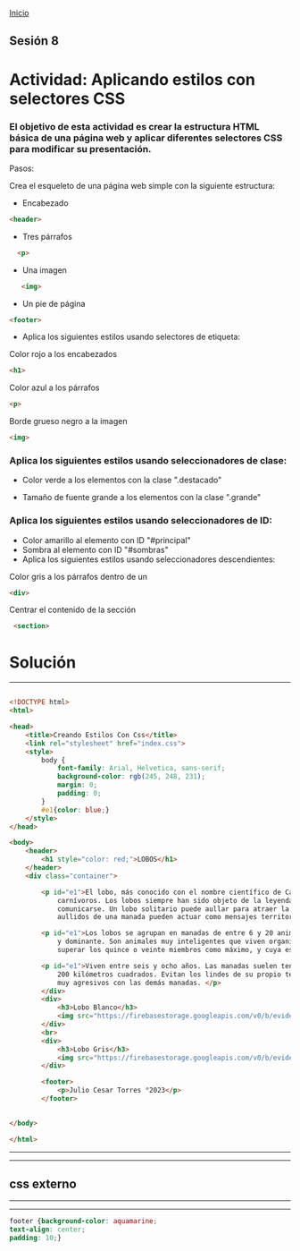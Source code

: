 <!-- No borrar o modificar -->
[Inicio](./index.md)

## Sesión 8 

# Actividad: Aplicando estilos con selectores CSS

### El objetivo de esta actividad es crear la estructura HTML básica de una página web y aplicar diferentes selectores CSS para modificar su presentación.

Pasos:

Crea el esqueleto de una página web simple con la siguiente estructura:

- Encabezado 
  
 ```html
 <header>
  ```

- Tres párrafos 
  
```html
  <p>
```

- Una imagen
   
```html
   <img>
  ```

- Un pie de página
   
```html
<footer>
```

- Aplica los siguientes estilos usando selectores de etiqueta:

Color rojo a los encabezados 

```html
<h1>
```
Color azul a los párrafos 

```html
<p>
```
Borde grueso negro a la imagen 

```html
<img>
```

### Aplica los siguientes estilos usando seleccionadores de clase:

- Color verde a los elementos con la clase ".destacado"
  
- Tamaño de fuente grande a los elementos con la clase ".grande"
  
### Aplica los siguientes estilos usando seleccionadores de ID:

- Color amarillo al elemento con ID "#principal"
- Sombra al elemento con ID "#sombras"
- Aplica los siguientes estilos usando seleccionadores descendientes:

Color gris a los párrafos dentro de un

```html
<div>
```
Centrar el contenido de la sección

```html
 <section>
```
<!-- Su documentación aquí -->

# Solución
__________________________

```html

<!DOCTYPE html>
<html>

<head>
    <title>Creando Estilos Con Css</title>
    <link rel="stylesheet" href="index.css">
    <style>
        body {
            font-family: Arial, Helvetica, sans-serif;
            background-color: rgb(245, 248, 231);
            margin: 0;
            padding: 0;
        }
        #e1{color: blue;}
    </style>
</head>

<body>
    <header>
        <h1 style="color: red;">LOBOS</h1>
    </header>
    <div class="container">

        <p id="e1">El lobo, más conocido con el nombre científico de Canis Lupus es un mamífero placentario del orden de los
            carnívoros. Los lobos siempre han sido objeto de la leyenda debido a su aullido, el cual usan para
            comunicarse. Un lobo solitario puede aullar para atraer la atención de su manada del mismo modo que los
            aullidos de una manada pueden actuar como mensajes territoriales entre varias de ellas. </p> <br>

        <p id="e1">Los lobos se agrupan en manadas de entre 6 y 20 animales y generalmente dirigida por una pareja reproductora
            y dominante. Son animales muy inteligentes que viven organizados en manadas, que por lo general no suelen
            superar los quince o veinte miembros como máximo, y cuya estructura jerárquica está muy marcada. </p><br>

        <p id="e1">Viven entre seis y ocho años. Las manadas suelen tener un comportamiento territorial, cubriendo alrededor de
            200 kilómetros cuadrados. Evitan los lindes de su propio territorio para no tener encuentros en ocasiones
            muy agresivos con las demás manadas. </p>
        </div>
        <div>
            <h3>Lobo Blanco</h3>
            <img src="https://firebasestorage.googleapis.com/v0/b/evidencias1-7176a.appspot.com/o/lobo_blanco.jpg?alt=media&token=6bb81c34-0cbb-4ddc-9bd6-e2469fc9e595&_gl=1*aapr4l*_ga*MzUyNzg5MDg5LjE2OTQ3Mzg1Mjk.*_ga_CW55HF8NVT*MTY5NjAxMjYxMi44LjEuMTY5NjAxMjcxNC4xOC4wLjA." alt="lobo_blanco" width="500" style="border: 2px solid black;">
        </div>
        <br>
        <div>
            <h3>Lobo Gris</h3>
            <img src="https://firebasestorage.googleapis.com/v0/b/evidencias1-7176a.appspot.com/o/lobo_gris.jpg?alt=media&token=c52b037a-1b61-4cf8-a7c8-20569527ea62&_gl=1*jysp58*_ga*MzUyNzg5MDg5LjE2OTQ3Mzg1Mjk.*_ga_CW55HF8NVT*MTY5NjAxMjYxMi44LjEuMTY5NjAxMjc1OS42MC4wLjA." alt="lobo_gris" width="400" style="border: 2px solid black;">
        </div>

        <footer>
            <p>Julio Cesar Torres °2023</p>
        </footer>
       

</body>

</html>
```
________________
________________

## css externo

_________________
_________________

```css
footer {background-color: aquamarine;
text-align: center;
padding: 10;}

```



